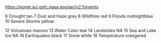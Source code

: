 https://eonet.sci.gsfc.nasa.gov/api/v2.1/events

6 Drought           tan
7 Dust and Haze     grey
8 Wildfires         red
9 Floods            midnightblue
10 Severe Storms    yellow

12 Volcanoes        maroon
13 Water Color      teal
14 Landslides       NA
15 Sea and Lake Ice NA
16 Earthquakes      black
17 Snow             white
18 Temperature      orangered










